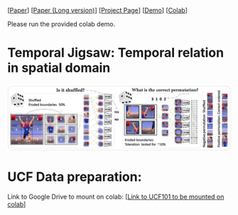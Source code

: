[[Paper](  )]
[[Paper (Long version)](  )]
[[Project Page]( )]
[[Demo]()]
[[Colab]()]

Please run the provided colab demo. 


# Temporal Jigsaw:  Temporal relation in spatial domain 
![image](https://github.com/LongOPN/Temporal-Jigsaw/blob/main/mynet.jpg)

 
 


# UCF Data preparation:
Link to Google Drive to mount on colab:
 [[Link to UCF101 to be mounted on colab](https://drive.google.com/drive/folders/13zR2YhxZMGGTA_3kq9k3cEDJGf2xoCMP?usp=sharing)]


 
